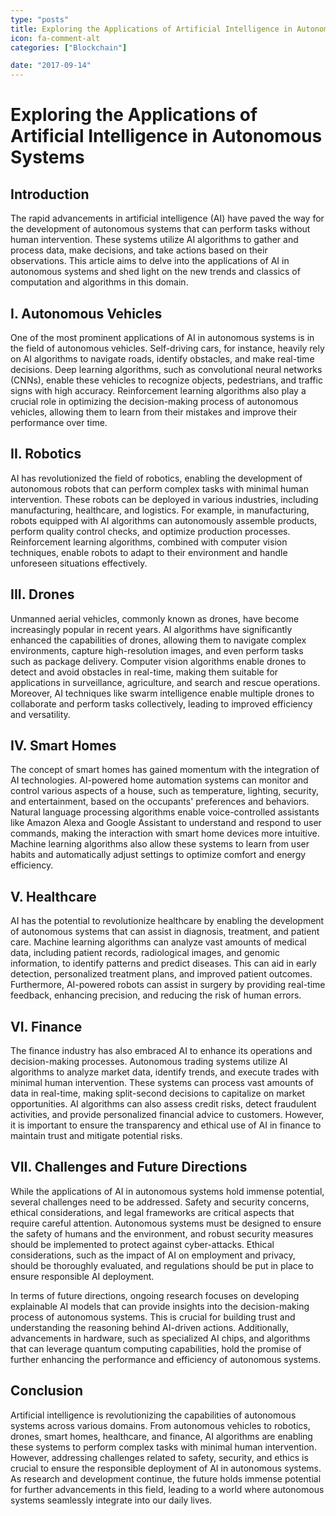 ```yaml
---
type: "posts"
title: Exploring the Applications of Artificial Intelligence in Autonomous Systems
icon: fa-comment-alt
categories: ["Blockchain"]

date: "2017-09-14"
---
```




# Exploring the Applications of Artificial Intelligence in Autonomous Systems

## Introduction

The rapid advancements in artificial intelligence (AI) have paved the way for the development of autonomous systems that can perform tasks without human intervention. These systems utilize AI algorithms to gather and process data, make decisions, and take actions based on their observations. This article aims to delve into the applications of AI in autonomous systems and shed light on the new trends and classics of computation and algorithms in this domain.

## I. Autonomous Vehicles

One of the most prominent applications of AI in autonomous systems is in the field of autonomous vehicles. Self-driving cars, for instance, heavily rely on AI algorithms to navigate roads, identify obstacles, and make real-time decisions. Deep learning algorithms, such as convolutional neural networks (CNNs), enable these vehicles to recognize objects, pedestrians, and traffic signs with high accuracy. Reinforcement learning algorithms also play a crucial role in optimizing the decision-making process of autonomous vehicles, allowing them to learn from their mistakes and improve their performance over time.

## II. Robotics

AI has revolutionized the field of robotics, enabling the development of autonomous robots that can perform complex tasks with minimal human intervention. These robots can be deployed in various industries, including manufacturing, healthcare, and logistics. For example, in manufacturing, robots equipped with AI algorithms can autonomously assemble products, perform quality control checks, and optimize production processes. Reinforcement learning algorithms, combined with computer vision techniques, enable robots to adapt to their environment and handle unforeseen situations effectively.

## III. Drones

Unmanned aerial vehicles, commonly known as drones, have become increasingly popular in recent years. AI algorithms have significantly enhanced the capabilities of drones, allowing them to navigate complex environments, capture high-resolution images, and even perform tasks such as package delivery. Computer vision algorithms enable drones to detect and avoid obstacles in real-time, making them suitable for applications in surveillance, agriculture, and search and rescue operations. Moreover, AI techniques like swarm intelligence enable multiple drones to collaborate and perform tasks collectively, leading to improved efficiency and versatility.

## IV. Smart Homes

The concept of smart homes has gained momentum with the integration of AI technologies. AI-powered home automation systems can monitor and control various aspects of a house, such as temperature, lighting, security, and entertainment, based on the occupants' preferences and behaviors. Natural language processing algorithms enable voice-controlled assistants like Amazon Alexa and Google Assistant to understand and respond to user commands, making the interaction with smart home devices more intuitive. Machine learning algorithms also allow these systems to learn from user habits and automatically adjust settings to optimize comfort and energy efficiency.

## V. Healthcare

AI has the potential to revolutionize healthcare by enabling the development of autonomous systems that can assist in diagnosis, treatment, and patient care. Machine learning algorithms can analyze vast amounts of medical data, including patient records, radiological images, and genomic information, to identify patterns and predict diseases. This can aid in early detection, personalized treatment plans, and improved patient outcomes. Furthermore, AI-powered robots can assist in surgery by providing real-time feedback, enhancing precision, and reducing the risk of human errors.

## VI. Finance

The finance industry has also embraced AI to enhance its operations and decision-making processes. Autonomous trading systems utilize AI algorithms to analyze market data, identify trends, and execute trades with minimal human intervention. These systems can process vast amounts of data in real-time, making split-second decisions to capitalize on market opportunities. AI algorithms can also assess credit risks, detect fraudulent activities, and provide personalized financial advice to customers. However, it is important to ensure the transparency and ethical use of AI in finance to maintain trust and mitigate potential risks.

## VII. Challenges and Future Directions

While the applications of AI in autonomous systems hold immense potential, several challenges need to be addressed. Safety and security concerns, ethical considerations, and legal frameworks are critical aspects that require careful attention. Autonomous systems must be designed to ensure the safety of humans and the environment, and robust security measures should be implemented to protect against cyber-attacks. Ethical considerations, such as the impact of AI on employment and privacy, should be thoroughly evaluated, and regulations should be put in place to ensure responsible AI deployment.

In terms of future directions, ongoing research focuses on developing explainable AI models that can provide insights into the decision-making process of autonomous systems. This is crucial for building trust and understanding the reasoning behind AI-driven actions. Additionally, advancements in hardware, such as specialized AI chips, and algorithms that can leverage quantum computing capabilities, hold the promise of further enhancing the performance and efficiency of autonomous systems.

## Conclusion

Artificial intelligence is revolutionizing the capabilities of autonomous systems across various domains. From autonomous vehicles to robotics, drones, smart homes, healthcare, and finance, AI algorithms are enabling these systems to perform complex tasks with minimal human intervention. However, addressing challenges related to safety, security, and ethics is crucial to ensure the responsible deployment of AI in autonomous systems. As research and development continue, the future holds immense potential for further advancements in this field, leading to a world where autonomous systems seamlessly integrate into our daily lives.